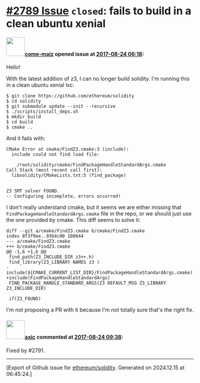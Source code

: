 # [\#2789 Issue](https://github.com/ethereum/solidity/issues/2789) `closed`: fails to build in a clean ubuntu xenial

#### <img src="https://avatars.githubusercontent.com/u/617831?u=b36c07f0703da3bdbef7b3a4ba7fea66ee600875&v=4" width="50">[come-maiz](https://github.com/come-maiz) opened issue at [2017-08-24 06:18](https://github.com/ethereum/solidity/issues/2789):

Hello!

With the latest addition of z3, I can no longer build solidity. I'm running this in a clean ubuntu xenial lxc:

    $ git clone https://github.com/ethereum/solidity
    $ cd solidity
    $ git submodule update --init --recursive
    $ ./scripts/install_deps.sh  
    $ mkdir build
    $ cd build
    $ cmake ..

And it fails with:
```
CMake Error at cmake/FindZ3.cmake:3 (include):
  include could not find load file:

    /root/solidity/cmake/FindPackageHandleStandardArgs.cmake
Call Stack (most recent call first):
  libsolidity/CMakeLists.txt:5 (find_package)


Z3 SMT solver FOUND.
-- Configuring incomplete, errors occurred!
```

I don't really understand cmake, but it seems we are either missing that `FindPackageHandleStandardArgs.cmake` file in the repo, or we should just use the one provided by cmake. This diff seems to solve it:

```
diff --git a/cmake/FindZ3.cmake b/cmake/FindZ3.cmake
index 8f3f9ee..9364c00 100644
--- a/cmake/FindZ3.cmake
+++ b/cmake/FindZ3.cmake
@@ -1,6 +1,6 @@
 find_path(Z3_INCLUDE_DIR z3++.h)
 find_library(Z3_LIBRARY NAMES z3 )
-include(${CMAKE_CURRENT_LIST_DIR}/FindPackageHandleStandardArgs.cmake)
+include(FindPackageHandleStandardArgs)
 FIND_PACKAGE_HANDLE_STANDARD_ARGS(Z3 DEFAULT_MSG Z3_LIBRARY Z3_INCLUDE_DIR)
 
 if(Z3_FOUND)
```

I'm not proposing a PR with it because I'm not totally sure that's the right fix.

#### <img src="https://avatars.githubusercontent.com/u/20340?v=4" width="50">[axic](https://github.com/axic) commented at [2017-08-24 09:38](https://github.com/ethereum/solidity/issues/2789#issuecomment-324586025):

Fixed by #2791.


-------------------------------------------------------------------------------



[Export of Github issue for [ethereum/solidity](https://github.com/ethereum/solidity). Generated on 2024.12.15 at 06:45:24.]
